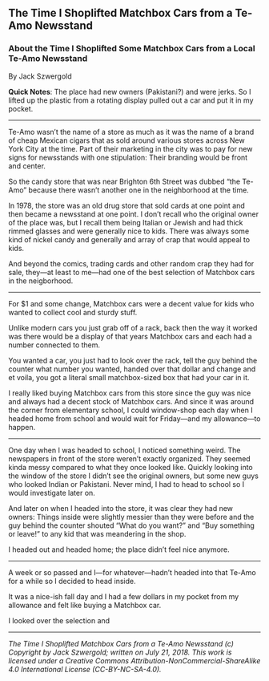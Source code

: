 ## The Time I Shoplifted Matchbox Cars from a Te-Amo Newsstand
### About the Time I Shoplifted Some Matchbox Cars from a Local Te-Amo Newsstand

By Jack Szwergold

**Quick Notes**: The place had new owners (Pakistani?) and were jerks. So I lifted up the plastic from a rotating display pulled out a car and put it in my pocket.

***

Te-Amo wasn’t the name of a store as much as it was the name of a brand of cheap Mexican cigars that as sold around various stores across New York City at the time. Part of their marketing in the city was to pay for new signs for newsstands with one stipulation: Their branding would be front and center.

So the candy store that was near Brighton 6th Street was dubbed “the Te-Amo” because there wasn’t another one in the neighborhood at the time.

In 1978, the store was an old drug store that sold cards at one point and then became a newsstand at one point. I don’t recall who the original owner of the place was, but I recall them being Italian or Jewish and had thick rimmed glasses and were generally nice to kids. There was always some kind of nickel candy and generally and array of crap that would appeal to kids.

And beyond the comics, trading cards and other random crap they had for sale, they—at least to me—had one of the best selection of Matchbox cars in the neigborhood.

***

For $1 and some change, Matchbox cars were a decent value for kids who wanted to collect cool and sturdy stuff.

Unlike modern cars you just grab off of a rack, back then the way it worked was there would be a display of that years Matchbox cars and each had a number connected to them.

You wanted a car, you just had to look over the rack, tell the guy behind the counter what number you wanted, handed over that dollar and change and et voila, you got a literal small matchbox-sized box that had your car in it.

I really liked buying Matchbox cars from this store since the guy was nice and always had a decent stock of Matchbox cars. And since it was around the corner from elementary school, I could window-shop each day when I headed home from school and would wait for Friday—and my allowance—to happen.

***

One day when I was headed to school, I noticed something weird. The newspapers in front of the store weren’t exactly organized. They seemed kinda messy compared to what they once looked like. Quickly looking into the window of the store I didn’t see the original owners, but some new guys who looked Indian or Pakistani. Never mind, I had to head to school so I would investigate later on.

And later on when I headed into the store, it was clear they had new owners: Things inside were slightly messier than they were before and the guy behind the counter shouted “What do you want?” and “Buy something or leave!” to any kid that was meandering in the shop.

I headed out and headed home; the place didn’t feel nice anymore.

***

A week or so passed and I—for whatever—hadn’t headed into that Te-Amo for a while so I decided to head inside.

It was a nice-ish fall day and I had a few dollars in my pocket from my allowance and felt like buying a Matchbox car.

I looked over the selection and

***

*The Time I Shoplifted Matchbox Cars from a Te-Amo Newsstand (c) Copyright by Jack Szwergold; written on July 21, 2018. This work is licensed under a Creative Commons Attribution-NonCommercial-ShareAlike 4.0 International License (CC-BY-NC-SA-4.0).*